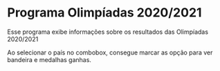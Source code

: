# Programa Olimpíadas 2020/2021

Esse programa exibe informações sobre os resultados das Olimpíadas 2020/2021

Ao selecionar o país no combobox, consegue marcar as opção para ver bandeira e medalhas ganhas.
